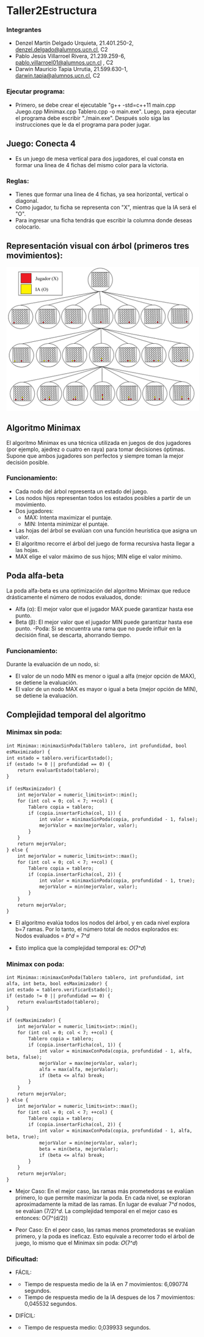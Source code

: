 # Taller2Estructura

### Integrantes

- Denzel Martín Delgado Urquieta, 21.401.250-2, denzel.delgado@alumnos.ucn.cl, C2
- Pablo Jesús Villarroel Rivera, 21.239.259-6, pablo.villarroel01@alumnos.ucn.cl , C2
- Darwin Mauricio Tapia Urrutia, 21.599.630-1, darwin.tapia@alumnos.ucn.cl, C2

### Ejecutar programa:

- Primero, se debe crear el ejecutable "g++ -std=c++11 main.cpp Juego.cpp Minimax.cpp Tablero.cpp -o main.exe". Luego, para ejecutar el programa debe escribir "./main.exe". Después solo siga las instrucciones que le da el programa para poder jugar.

## Juego: Conecta 4

- Es un juego de mesa vertical para dos jugadores, el cual consta en formar una linea de 4 fichas del mismo color para la victoria.

### Reglas:
- Tienes que formar una linea de 4 fichas, ya sea horizontal, vertical o diagonal.
- Como jugador, tu ficha se representa con "X", mientras que la IA será el "O".
- Para ingresar una ficha tendrás que escribir la columna donde deseas colocarlo.

## Representación visual con árbol (primeros tres movimientos):
<p align="center"><img src="https://github.com/DenzelD1/Taller2Estructura/blob/main/arbol%20conecta%204.png"/></p> 

## Algoritmo Minimax
El algoritmo Minimax es una técnica utilizada en juegos de dos jugadores (por ejemplo, ajedrez o cuatro en raya) para tomar decisiones óptimas. Supone que ambos jugadores son perfectos y siempre toman la mejor decisión posible.

### Funcionamiento:
- Cada nodo del árbol representa un estado del juego.
- Los nodos hijos representan todos los estados posibles a partir de un movimiento.
- Dos jugadores:
  - MAX: Intenta maximizar el puntaje.
  - MIN: Intenta minimizar el puntaje.
- Las hojas del árbol se evalúan con una función heurística que asigna un valor.
- El algoritmo recorre el árbol del juego de forma recursiva hasta llegar a las hojas.
- MAX elige el valor máximo de sus hijos; MIN elige el valor mínimo.

## Poda alfa-beta
La poda alfa-beta es una optimización del algoritmo Minimax que reduce drásticamente el número de nodos evaluados, donde:
- Alfa (α): El mejor valor que el jugador MAX puede garantizar hasta ese punto.
- Beta (β): El mejor valor que el jugador MIN puede garantizar hasta ese punto.
-Poda: Si se encuentra una rama que no puede influir en la decisión final, se descarta, ahorrando tiempo.

### Funcionamiento:
Durante la evaluación de un nodo, si:
- El valor de un nodo MIN es menor o igual a alfa (mejor opción de MAX), se detiene la evaluación.
- El valor de un nodo MAX es mayor o igual a beta (mejor opción de MIN), se detiene la evaluación.

## Complejidad temporal del algoritmo
### Minimax sin poda:

    int Minimax::minimaxSinPoda(Tablero tablero, int profundidad, bool esMaximizador) {
    int estado = tablero.verificarEstado();
    if (estado != 0 || profundidad == 0) {
        return evaluarEstado(tablero); 
    }

    if (esMaximizador) {
        int mejorValor = numeric_limits<int>::min();
        for (int col = 0; col < 7; ++col) { 
            Tablero copia = tablero;
            if (copia.insertarFicha(col, 1)) {
                int valor = minimaxSinPoda(copia, profundidad - 1, false);
                mejorValor = max(mejorValor, valor);
            }
        }
        return mejorValor;
    } else {
        int mejorValor = numeric_limits<int>::max();
        for (int col = 0; col < 7; ++col) {
            Tablero copia = tablero;
            if (copia.insertarFicha(col, 2)) {
                int valor = minimaxSinPoda(copia, profundidad - 1, true);
                mejorValor = min(mejorValor, valor);
            }
        }
        return mejorValor;
    }


- El algoritmo evalúa todos los nodos del árbol, y en cada nivel explora b=7 ramas. Por lo tanto, el número total de nodos explorados es: Nodos evaluados = 𝑏^𝑑 = 7^𝑑

- Esto implica que la complejidad temporal es: 𝑂(7^𝑑)

### Minimax con poda:

    int Minimax::minimaxConPoda(Tablero tablero, int profundidad, int alfa, int beta, bool esMaximizador) {
    int estado = tablero.verificarEstado();
    if (estado != 0 || profundidad == 0) {
        return evaluarEstado(tablero);
    }

    if (esMaximizador) {
        int mejorValor = numeric_limits<int>::min();
        for (int col = 0; col < 7; ++col) {
            Tablero copia = tablero;
            if (copia.insertarFicha(col, 1)) {
                int valor = minimaxConPoda(copia, profundidad - 1, alfa, beta, false);
                mejorValor = max(mejorValor, valor);
                alfa = max(alfa, mejorValor);
                if (beta <= alfa) break; 
            }
        }
        return mejorValor;
    } else {
        int mejorValor = numeric_limits<int>::max();
        for (int col = 0; col < 7; ++col) {
            Tablero copia = tablero;
            if (copia.insertarFicha(col, 2)) {
                int valor = minimaxConPoda(copia, profundidad - 1, alfa, beta, true);
                mejorValor = min(mejorValor, valor);
                beta = min(beta, mejorValor);
                if (beta <= alfa) break; 
            }
        }
        return mejorValor;
    }

- Mejor Caso:
En el mejor caso, las ramas más prometedoras se evalúan primero, lo que permite maximizar la poda. En cada nivel, se exploran aproximadamente la mitad de las ramas. En lugar de evaluar 7^𝑑 nodos, se evalúan (7/2)^𝑑.
La complejidad temporal en el mejor caso es entonces: O(7^(d/2))

- Peor Caso:
En el peor caso, las ramas menos prometedoras se evalúan primero, y la poda es ineficaz. Esto equivale a recorrer todo el árbol de juego, lo mismo que el Minimax sin poda: 𝑂(7^𝑑)

### Dificultad:
- FÁCIL:
- - Tiempo de respuesta medio de la IA en 7 movimientos: 6,090774 segundos.
- - Tiempo de respuesta medio de la IA despues de los 7 movimientos: 0,045532 segundos.

- DIFÍCIL:
- - Tiempo de respuesta medio: 0,039933 segundos.
